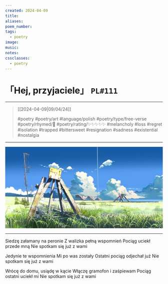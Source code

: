 ```yaml
---
created: 2024-04-09
title:
aliases:
poem_number:
tags:
  - poetry
image:
music:
notes:
cssclasses:
  - poetry
---
```

# 「Hej, przyjaciele」 `PL#111`

---

> [[2024-04-09|09/04/24]]
> 
> #poetry 
> #poetry/art 
> #language/polish 
> #poetry/type/free-verse 
> #poetry/rhymed/🔴 
> #poetry/rating/✨✨✨✨✨ 
> #melancholy #loss #regret #isolation #trapped #bittersweet #resignation #sadness #existential #nostalgia 

---

![poem-hej,_przyjaciele](../!art/poem-hej,_przyjaciele.jpg)


---

Siedzę załamany na peronie
Z walizka pełną wspomnień
Pociąg uciekł przede mną
Nie spotkam się już z wami

Jedynie te wspomnienia
Mi po was zostały
Ostatni pociąg odjechał już
Nie spotkam się już z wami

Wrócę do domu, usiądę w kącie
Włączę gramofon i zaśpiewam
Pociąg ostatni uciekł mi
Nie spotkam się już z wami